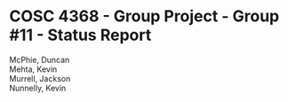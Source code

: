 # COSC 4368 - Group Project - Group #11 - Status Report
McPhie, Duncan  
Mehta, Kevin  
Murrell, Jackson  
Nunnelly, Kevin  
